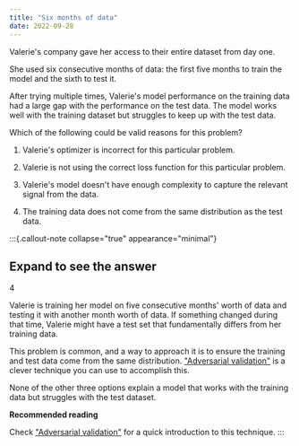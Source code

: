 ```yaml
---
title: "Six months of data"
date: 2022-09-28
---
```


Valerie's company gave her access to their entire dataset from day one.

She used six consecutive months of data: the first five months to train the model and the sixth to test it.

After trying multiple times, Valerie's model performance on the training data had a large gap with the performance on the test data. The model works well with the training dataset but struggles to keep up with the test data.

Which of the following could be valid reasons for this problem?

1. Valerie's optimizer is incorrect for this particular problem.

2. Valerie is not using the correct loss function for this particular problem.

3. Valerie's model doesn't have enough complexity to capture the relevant signal from the data.

4. The training data does not come from the same distribution as the test data.

:::{.callout-note collapse="true" appearance="minimal"}
## Expand to see the answer

4

Valerie is training her model on five consecutive months' worth of data and testing it with another month worth of data. If something changed during that time, Valerie might have a test set that fundamentally differs from her training data.

This problem is common, and a way to approach it is to ensure the training and test data come from the same distribution. ["Adversarial validation"](https://articles.bnomial.com/adversarial-validation) is a clever technique you can use to accomplish this.

None of the other three options explain a model that works with the training data but struggles with the test dataset.

**Recommended reading**

Check ["Adversarial validation"](https://articles.bnomial.com/adversarial-validation) for a quick introduction to this technique.
:::
